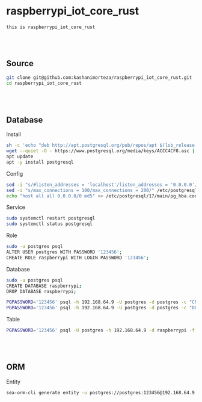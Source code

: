 
# raspberrypi_iot_core_rust
    this is raspberrypi_iot_core_rust


<!--------------------------------------------------------------------------------- Source -->
<br><br>

## Source
```bash
git clone git@github.com:kashanimorteza/raspberrypi_iot_core_rust.git
cd raspberrypi_iot_core_rust
```



<!--------------------------------------------------------------------------------- Database -->
<br><br>

## Database
<!------------------------- Install -->
Install
```bash
sh -c 'echo "deb http://apt.postgresql.org/pub/repos/apt $(lsb_release -cs)-pgdg main" > /etc/apt/sources.list.d/pgdg.list'
wget --quiet -O - https://www.postgresql.org/media/keys/ACCC4CF8.asc | sudo apt-key add -
apt update
apt -y install postgresql
```
<!------------------------- Config -->
Config
```bash
sed -i "s/#listen_addresses = 'localhost'/listen_addresses = '0.0.0.0'/" /etc/postgresql/17/main/postgresql.conf
sed -i "s/max_connections = 100/max_connections = 200/" /etc/postgresql/17/main/postgresql.conf
echo "host all all 0.0.0.0/0 md5" >> /etc/postgresql/17/main/pg_hba.conf
```
<!------------------------- Service -->
Service
```bash
sudo systemctl restart postgresql
sudo systemctl status postgresql
```
<!------------------------- Role -->
Role
```bash
sudo -u postgres psql
ALTER USER postgres WITH PASSWORD '123456';
CREATE ROLE raspberrypi WITH LOGIN PASSWORD '123456';
```
<!------------------------- Database -->
Database
```bash
sudo -u postgres psql
CREATE DATABASE raspberrypi;
DROP DATABASE raspberrypi;
```
```bash
PGPASSWORD='123456' psql -h 192.168.64.9 -U postgres -d postgres -c "CREATE DATABASE raspberrypi;"
PGPASSWORD='123456' psql -h 192.168.64.9 -U postgres -d postgres -c "DROP DATABASE raspberrypi;"
```
<!------------------------- Table -->
Table
```bash
PGPASSWORD='123456' psql -U postgres -h 192.168.64.9 -d raspberrypi -f db_postgres.sql
```



<!--------------------------------------------------------------------------------- ORM -->
<br><br>

## ORM
<!------------------------- Entity -->
Entity
```bash
sea-orm-cli generate entity -u postgres://postgres:123456@192.168.64.9:5432/raspberrypi -o src/entity
```